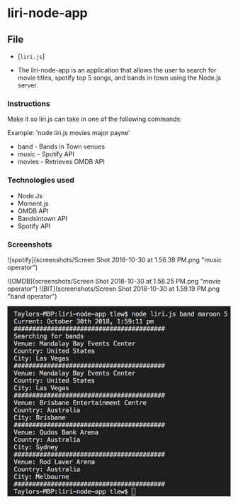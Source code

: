 # liri-node-app

## File

* [`liri.js`]

* The liri-node-app is an application that allows the user to search for movie titles, spotify top 5 songs, and bands in town using the Node.js server. 

### Instructions

Make it so liri.js can take in one of the following commands:

Example: 'node liri.js movies major payne'

* band -  Bands in Town venues
* music - Spotify API
* movies - Retrieves OMDB API

### Technologies used

* Node.Js
* Moment.js
* OMDB API
* Bandsintown API
* Spotify API

### Screenshots

![spotify](screenshots/Screen Shot 2018-10-30 at 1.56.38 PM.png "music operator")

![OMDB](screenshots/Screen Shot 2018-10-30 at 1.58.25 PM.png "movie operator")
![BIT](screenshots/Screen Shot 2018-10-30 at 1.59.19 PM.png "band operator")

<img src="screenshots/Screen Shot 2018-10-30 at 1.59.19 PM.png" alt="spotify">

